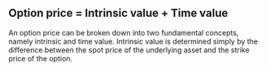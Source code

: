 ## Option price = Intrinsic value + Time value

An option price can be broken down into two fundamental concepts, namely intrinsic and time value. Intrinsic value is determined simply by the difference between the spot price of the underlying asset and the strike price of the option. 




